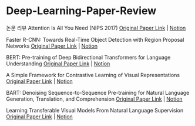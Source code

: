 # Deep-Learning-Paper-Review
논문 리뷰
Attention Is All You Need (NIPS 2017)
[Original Paper Link](https://arxiv.org/abs/1706.03762) | [Notion](https://www.notion.so/Attention-Is-All-You-Need-6ca67bc3e3a14c0db05daf138924368d?pvs=4)

Faster R-CNN: Towards Real-Time Object Detection with Region Proposal Networks
[Original Paper Link](https://arxiv.org/pdf/1506.01497) | [Notion](https://www.notion.so/Faster-R-CNN-15895a4389a44aae87df8019fae2460f?pvs=4)

BERT: Pre-training of Deep Bidirectional Transformers for Language Understanding
[Original Paper Link](https://arxiv.org/pdf/1810.04805) | [Notion](https://www.notion.so/BERT-Pre-training-of-Deep-Bidirectional-Transformers-for-Language-Understanding-cbbf706cde044cc1addb1cfe3c8a99b6?pvs=4)

A Simple Framework for Contrastive Learning of Visual Representations
[Original Paper Link](https://arxiv.org/pdf/2002.05709) | [Notion](https://www.notion.so/A-Simple-Framework-for-Contrastive-Learning-of-Visual-Representations-f4890775530246aa833f34debaa96f83?pvs=4)

BART: Denoising Sequence-to-Sequence Pre-training for Natural Language Generation, Translation, and Comprehension
[Original Paper Link](https://arxiv.org/pdf/1910.13461) | [Notion](https://www.notion.so/BART-Denoising-Sequence-to-Sequence-Pre-training-for-Natural-Language-Generation-Translation-and--a88f1e69419040bfb0e512d67590205e?pvs=4)

Learning Transferable Visual Models From Natural Language Supervision
[Original Paper Link](https://arxiv.org/pdf/2103.00020) | [Notion](https://www.notion.so/Learning-Transferable-Visual-Models-From-Natural-Language-Supervision-0d4262a505814a51b2ce39abfa0ba238?pvs=4)
